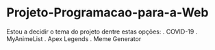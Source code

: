 # Projeto-Programacao-para-a-Web

Estou a decidir o tema do projeto dentre estas opções:
. COVID-19
. MyAnimeList
. Apex Legends
. Meme Generator
